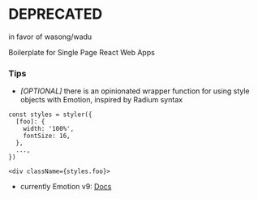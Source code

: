 # DEPRECATED
in favor of wasong/wadu

Boilerplate for Single Page React Web Apps

### Tips
- *[OPTIONAL]* there is an opinionated wrapper function for using style objects with Emotion, inspired by Radium syntax
```
const styles = styler({
  [foo]: {
    width: '100%',
    fontSize: 16,
  },
  ...,
})

<div className={styles.foo}>
```
- currently Emotion v9: [Docs](https://5bb1495273f2cf57a2cf39cc--emotion.netlify.com/)

